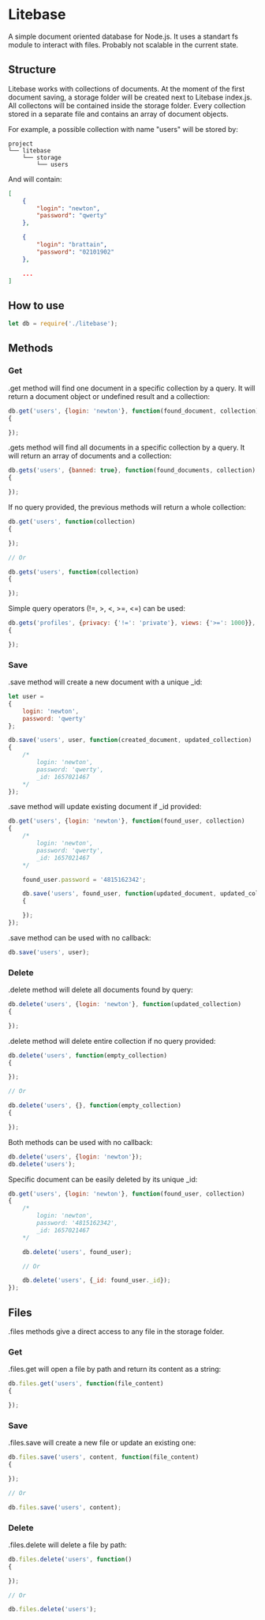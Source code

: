 # Litebase

A simple document oriented database for Node.js.
It uses a standart fs module to interact with files.
Probably not scalable in the current state.

## Structure

Litebase works with collections of documents.
At the moment of the first document saving, a storage folder will be created next to Litebase index.js.
All collectons will be contained inside the storage folder.
Every collection stored in a separate file and contains an array of document objects.

For example, a possible collection with name "users" will be stored by:

```
project
└── litebase
	└── storage
		└── users
```

And will contain:
```json
[
	{
		"login": "newton",
		"password": "qwerty"
	},

	{
		"login": "brattain",
		"password": "02101902"
	},

	...
]
```

## How to use

```js
let db = require('./litebase');
```

## Methods

### Get

.get method will find one document in a specific collection by a query. It will return a document object or undefined result and a collection:

```js
db.get('users', {login: 'newton'}, function(found_document, collection)
{

});
```

.gets method will find all documents in a specific collection by a query. It will return an array of documents and a collection:

```js
db.gets('users', {banned: true}, function(found_documents, collection)
{

});
```

If no query provided, the previous methods will return a whole collection:

```js
db.get('users', function(collection)
{

});

// Or

db.gets('users', function(collection)
{

});
```

Simple query operators (!=, >, <, >=, <=) can be used:

```js
db.gets('profiles', {privacy: {'!=': 'private'}, views: {'>=': 1000}}, function(found_documents, collection)
{

});
```

### Save

.save method will create a new document with a unique _id:

```js
let user = 
{
	login: 'newton',
	password: 'qwerty'
};

db.save('users', user, function(created_document, updated_collection)
{
	/*
		login: 'newton',
		password: 'qwerty',
		_id: 1657021467
	*/
});
```

.save method will update existing document if _id provided:

```js
db.get('users', {login: 'newton'}, function(found_user, collection)
{
	/*
		login: 'newton',
		password: 'qwerty',
		_id: 1657021467
	*/

	found_user.password = '4815162342';

	db.save('users', found_user, function(updated_document, updated_collection)
	{

	});
});
```

.save method can be used with no callback:

```js
db.save('users', user);
```

### Delete

.delete method will delete all documents found by query:

```js
db.delete('users', {login: 'newton'}, function(updated_collection)
{

});
```

.delete method will delete entire collection if no query provided:

```js
db.delete('users', function(empty_collection)
{

});

// Or

db.delete('users', {}, function(empty_collection)
{

});
```

Both methods can be used with no callback:

```js
db.delete('users', {login: 'newton'});
db.delete('users');
```

Specific document can be easily deleted by its unique _id:

```js
db.get('users', {login: 'newton'}, function(found_user, collection)
{
	/*
		login: 'newton',
		password: '4815162342',
		_id: 1657021467
	*/

	db.delete('users', found_user);

	// Or

	db.delete('users', {_id: found_user._id});
});
```

## Files

.files methods give a direct access to any file in the storage folder.

### Get

.files.get will open a file by path and return its content as a string:

```js
db.files.get('users', function(file_content)
{

});
```

### Save

.files.save will create a new file or update an existing one:

```js
db.files.save('users', content, function(file_content)
{

});

// Or

db.files.save('users', content);
```

### Delete

.files.delete will delete a file by path:

```js
db.files.delete('users', function()
{

});

// Or

db.files.delete('users');
```
